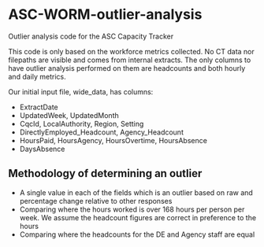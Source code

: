 # ASC-WORM-outlier-analysis
Outlier analysis code for the ASC Capacity Tracker

This code is only based on the workforce metrics collected.
No CT data nor filepaths are visible and comes from internal extracts. 
The only columns to have outlier analysis performed on them are headcounts and both hourly and daily metrics.

Our initial input file, wide_data, has columns:
- ExtractDate
- UpdatedWeek, UpdatedMonth
- CqcId, LocalAuthority, Region, Setting
- DirectlyEmployed_Headcount, Agency_Headcount
- HoursPaid, HoursAgency, HoursOvertime, HoursAbsence
- DaysAbsence

<!--- DirectlyEmployed_CovidAbsence, DirectlyEmployed_GeneralAbsence, DirectlyEmployed_TotalAbsence-->

## Methodology of determining an outlier

- A single value in each of the fields which is an outlier based on raw and percentage change relative to other responses
- Comparing where the hours worked is over 168 hours per person per week. We assume the headcount figures are correct in preference to the hours
- Comparing where the headcounts for the DE and Agency staff are equal
